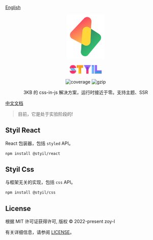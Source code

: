 [English](./README.EN.md)

<p align="center">
<img src="./logo.svg" alt="styil" style="width:120px">
<br/>
<br/>
<img src="./styil.svg" alt="styil" style="width:100px;">
</p>

<p align="center">
  <img src="https://codecov.io/gh/zoy-l/styil/branch/main/graph/badge.svg?token=DAETCWW98B" alt="coverage" />
  <img src="https://img.badgesize.io/https://unpkg.com/@styil/base@latest/index.prod.esm.js?compression=gzip&style=square&label=gzip%20size&color=#4fc08d" alt="gzip" />

</p>

<p align="center">
 3KB 的 css-in-js 解决方案，运行时接近于零。支持主题、SSR
</p>

[中文文档]('https://zoy-l.github.io/styil')

> 目前，它是处于实验阶段的!

## Styil React

React 包装器，包括 `styled` API。

```sh
npm install @styil/react
```

## Styil Css

与框架无关的实现，包括 `css` API。

```sh
npm install @styil/css
```

## License

根据 MIT 许可证获得许可, 版权 © 2022-present zoy-l

有关详细信息，请参阅 [LICENSE](./LICENSE)。
